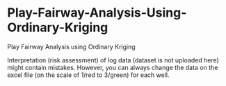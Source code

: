 # Play-Fairway-Analysis-Using-Ordinary-Kriging
Play Fairway Analysis using Ordinary Kriging

Interpretation (risk assessment) of log data (dataset is not uploaded here) might contain mistakes. However, you can always change the data on the excel file (on the scale of 1/red to 3/green) for each well.
